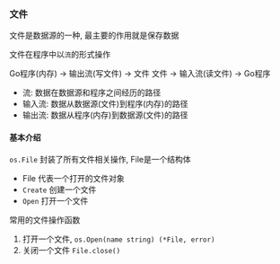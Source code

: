 ### 文件

文件是数据源的一种, 最主要的作用就是保存数据

文件在程序中以`流`的形式操作

Go程序(内存) -> 输出流(写文件) -> 文件
文件 -> 输入流(读文件) -> Go程序

- 流: 数据在数据源和程序之间经历的路径
- 输入流: 数据从数据源(文件)到程序(内存)的路径
- 输出流: 数据从程序(内存)到数据源(文件)的路径

#### 基本介绍

`os.File` 封装了所有文件相关操作, File是一个结构体

- File 代表一个打开的文件对象
- `Create` 创建一个文件
- `Open` 打开一个文件

常用的文件操作函数

1. 打开一个文件, `os.Open(name string) (*File, error)`
2. 关闭一个文件 `File.close()`